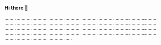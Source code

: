 ### Hi there 👋

.......................................................................................................................................................................................................................................................................................................................................................................................................................................................................................................................................................................